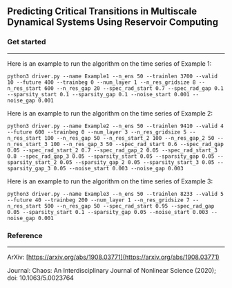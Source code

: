 ## Predicting Critical Transitions in Multiscale Dynamical Systems Using Reservoir Computing



### Get started
-----------

Here is an example to run the algorithm on the time series of Example 1:

```python3 driver.py --name Example1 --n_ens 50 --trainlen 3700 --valid 10 --future 400 --trainbeg 0 --num_layer 1 --n_res_gridsize 8 --n_res_start 600 --n_res_gap 20 --spec_rad_start 0.7 --spec_rad_gap 0.1 --sparsity_start 0.1 --sparsity_gap 0.1 --noise_start 0.001 --noise_gap 0.001```

Here is an example to run the algorithm on the time series of Example 2:

```python3 driver.py --name Example2 --n_ens 50 --trainlen 9410 --valid 4 --future 600 --trainbeg 0 --num_layer 3 --n_res_gridsize 5 --n_res_start 100 --n_res_gap 50 --n_res_start_2 100 --n_res_gap_2 50 --n_res_start_3 100 --n_res_gap_3 50 --spec_rad_start 0.6 --spec_rad_gap 0.05 --spec_rad_start_2 0.7 --spec_rad_gap_2 0.05 --spec_rad_start_3 0.8 --spec_rad_gap_3 0.05 --sparsity_start 0.05 --sparsity_gap 0.05 --sparsity_start_2 0.05 --sparsity_gap_2 0.05 --sparsity_start_3 0.05 --sparsity_gap_3 0.05 --noise_start 0.003 --noise_gap 0.003```

Here is an example to run the algorithm on the time series of Example 3:

```python3 driver.py --name Example3 --n_ens 50 --trainlen 8233 --valid 5 --future 40 --trainbeg 200 --num_layer 1 --n_res_gridsize 7 --n_res_start 500 --n_res_gap 50 --spec_rad_start 0.95 --spec_rad_gap 0.05 --sparsity_start 0.1 --sparsity_gap 0.05 --noise_start 0.003 --noise_gap 0.001```



### Reference
----------
ArXiv: [https://arxiv.org/abs/1908.03771](https://arxiv.org/abs/1908.03771)

Journal: Chaos: An Interdisciplinary Journal of Nonlinear Science (2020); doi: 10.1063/5.0023764